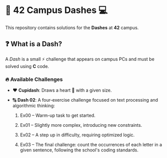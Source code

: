 # 🚀 42 Campus Dashes 💻  

This repository contains solutions for the **Dashes** at **42** campus.  

## ❓ What is a Dash?  

A *Dash* is a small ⚡ challenge that appears on campus PCs and must be solved using **C** code.  

### 🔥 Available Challenges  

- ❤️ **Cupidash**: Draws a heart 💖 with a given size.  
- 🔠 **Dash 02**: A four-exercise challenge focused on text processing and algorithmic thinking:

    1. Ex00 – Warm-up task to get started.

    2. Ex01 – Slightly more complex, introducing new constraints.

    3. Ex02 – A step up in difficulty, requiring optimized logic.

    4. Ex03 – The final challenge: count the occurrences of each letter in a given sentence, following the school's coding standards.
